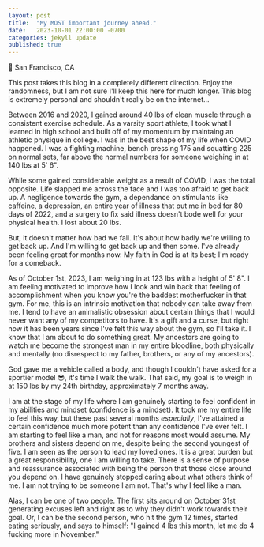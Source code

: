```yaml
---
layout: post
title:  "My MOST important journey ahead."
date:   2023-10-01 22:00:00 -0700
categories: jekyll update
published: true
---
```

📍 San Francisco, CA

This post takes this blog in a completely different direction. Enjoy the randomness, but I am not sure I'll keep this here for much longer. This blog is extremely personal and shouldn't really be on the internet...

Between 2016 and 2020, I gained around 40 lbs of clean muscle through a consistent exercise schedule. As a varsity sport athlete, I took what I learned in high school and built off of my momentum by maintaing an athletic physique in college. I was in the best shape of my life when COVID happened. I was a fighting machine, bench pressing 175 and squatting 225 on normal sets, far above the normal numbers for someone weighing in at 140 lbs at 5' 6".

While some gained considerable weight as a result of COVID, I was the total opposite. Life slapped me across the face and I was too afraid to get back up. A negligence towards the gym, a dependance on stimulants like caffeine, a depression, an entire year of illness that put me in bed for 80 days of 2022, and a surgery to fix said illness doesn't bode well for your physical health. I lost about 20 lbs.

But, it doesn't matter how bad we fall. It's about how badly we're willing to get back up. And I'm willing to get back up and then some. I've already been feeling great for months now. My faith in God is at its best; I'm ready for a comeback.

As of October 1st, 2023, I am weighing in at 123 lbs with a height of 5' 8". I am feeling motivated to improve how I look and win back that feeling of accomplishment when you know you're the baddest motherfucker in that gym. For me, this is an intrinsic motivation that nobody can take away from me. I tend to have an animalistic obsession about certain things that I would never want any of my competitors to have. It's a gift and a curse, but right now it has been years since I've felt this way about the gym, so I'll take it. I know that I am about to do something great. My ancestors are going to watch me become the strongest man in my entire bloodline, both physically and mentally (no disrespect to my father, brothers, or any of my ancestors).

God gave me a vehicle called a body, and though I couldn't have asked for a sportier model 😎, it's time I walk the walk. That said, my goal is to weigh in at 150 lbs by my 24th birthday, approximately 7 months away.

I am at the stage of my life where I am genuinely starting to feel confident in my abilities and mindset (confidence is a mindset). It took me my entire life to feel this way, but these past several months *especially*, I've attained a certain confidence much more potent than any confidence I've ever felt. I am starting to feel like a man, and not for reasons most would assume. My brothers and sisters depend on me, despite being the second youngest of five. I am seen as the person to lead my loved ones. It is a great burden but a great responsibility, one I am willing to take. There is a sense of purpose and reassurance associated with being the person that those close around you depend on. I have genuinely stopped caring about what others think of me. I am not trying to be someone I am not. That's why I feel like a man.

Alas, I can be one of two people. The first sits around on October 31st generating excuses left and right as to why they didn't work towards their goal. Or, I can be the second person, who hit the gym 12 times, started eating seriously, and says to himself: "I gained 4 lbs this month, let me do 4 fucking more in November." 